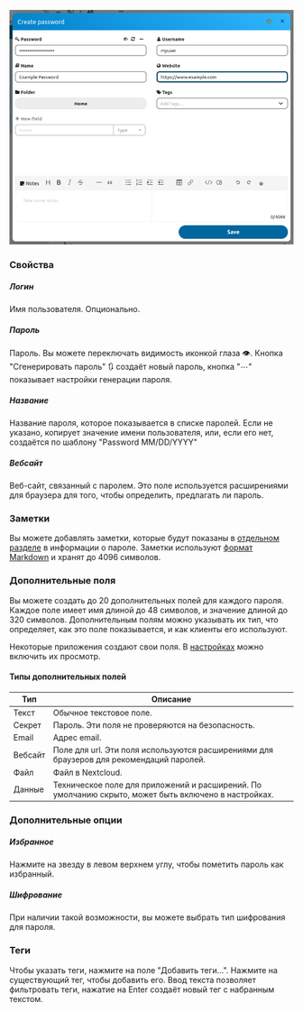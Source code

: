 ![Диалоговое окно создания пароля](../_files/password-create.png)

### Свойства
##### Логин
Имя пользователя. Опционально.

##### Пароль
Пароль. Вы можете переключать видимость иконкой глаза 👁. Кнопка "Сгенерировать пароль" 🔃 создаёт новый пароль, кнопка "⋯" показывает настройки генерации пароля.

##### Название
Название пароля, которое показывается в списке паролей.
Если не указано, копирует значение имени пользователя, или, если его нет, создаётся по шаблону "Password MM/DD/YYYY"

##### Вебсайт
Веб-сайт, связанный с паролем.
Это поле используется расширениями для браузера для того, чтобы определить, предлагать ли пароль.

### Заметки
Вы можете добавлять заметки, которые будут показаны в [отдельном разделе](./Password-Detail-View.md#заметки) в информации о пароле.
Заметки используют [формат Markdown](./Markdown-Notes) и хранят до 4096 символов.

### Дополнительные поля
Вы можете создать до 20 дополнительных полей для каждого пароля.
Каждое поле имеет имя длиной до 48 символов, и значение длиной до 320 символов. Дополнительным полям можно указывать их тип, что определяет, как это поле показывается, и как клиенты его используют.

Некоторые приложения создают свои поля. В [настройках](../Settings#show-hidden-custom-fields-Advanced) можно включить их просмотр.

#### Типы дополнительных полей

| Тип     | Описание                                                                                             |
| ------- | ---------------------------------------------------------------------------------------------------- |
| Текст   | Обычное текстовое поле.                                                                              |
| Секрет  | Пароль. Эти поля не проверяются на безопасность.                                                     |
| Email   | Адрес email.                                                                                         |
| Вебсайт | Поле для url. Эти поля используются расширениями для браузеров для рекомендаций паролей.             |
| Файл    | Файл в Nextcloud.                                                                                    |
| Данные  | Техническое поле для приложений и расширений. По умолчанию скрыто, может быть включено в настройках. |


### Дополнительные опции
##### Избранное
Нажмите на звезду в левом верхнем углу, чтобы пометить пароль как избранный.

##### Шифрование
При наличии такой возможности, вы можете выбрать тип шифрования для пароля.

### Теги
Чтобы указать теги, нажмите на поле "Добавить теги...". Нажмите на существующий тег, чтобы добавить его. Ввод текста позволяет фильтровать теги, нажатие на Enter создаёт новый тег с набранным текстом.
